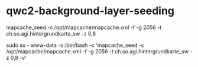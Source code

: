 # qwc2-background-layer-seeding

mapcache_seed -c /opt/mapcache/mapcache.xml -f -g 2056 -t ch.so.agi.hintergrundkarte_sw -z 0,8

sudo su - www-data -s /bin/bash -c 'mapcache_seed -c /opt/mapcache/mapcache.xml -f -g 2056 -t ch.so.agi.hintergrundkarte_sw -z 0,8 -v'